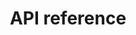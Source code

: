 ---
pcx_content_type: navigation
title: API reference
external_link: https://api.cloudflare.com/#zone-settings-get-polish-setting
weight: 3
_build:
  publishResources: false
  render: never
---